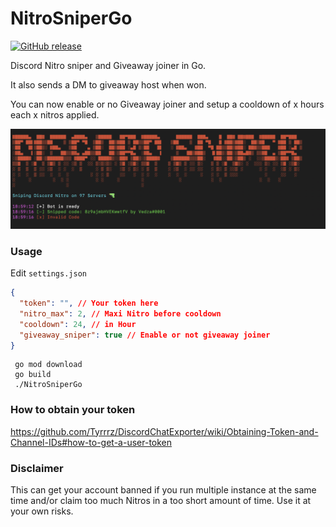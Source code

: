 # NitroSniperGo

[![GitHub release](https://img.shields.io/github/release/Vedzaa/NitroSniperGo.svg)](https://github.com/Vedzaa/NitroSniperGo/releases)

Discord Nitro sniper and Giveaway joiner in Go.

It also sends a DM to giveaway host when won.

You can now enable or no Giveaway joiner and setup a cooldown of x hours each x nitros applied.

![Screenshot](screenshot.png)

### Usage

Edit `settings.json`
```json
{
  "token": "", // Your token here
  "nitro_max": 2, // Maxi Nitro before cooldown
  "cooldown": 24, // in Hour
  "giveaway_sniper": true // Enable or not giveaway joiner
}

```

```
 go mod download
 go build
 ./NitroSniperGo
 ```
 
### How to obtain your token
https://github.com/Tyrrrz/DiscordChatExporter/wiki/Obtaining-Token-and-Channel-IDs#how-to-get-a-user-token

### Disclaimer
This can get your account banned if you run multiple instance at the same time and/or claim too much Nitros in a too short amount of time. Use it at your own risks.
